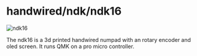 # handwired/ndk/ndk16

![ndk16](https://github.com/itskevin-zz/ndk-keyboards/assets/7293885/731935cf-0bd0-4c0b-9bc7-96605074dda2)

The ndk16 is a 3d printed handwired numpad with an rotary encoder and oled screen. It runs QMK on a pro micro controller.
